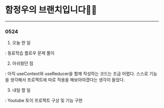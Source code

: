 # 함정우의 브랜치입니다👩‍💻

<hr/>

### 0524

1. 오늘 한 일

: 동료학습 플로우 문제 풀이

2. 아쉬웠던 점

: 아직 useContext와 useReducer을 함께 작성하는 코드는 조금 어렵다. 스스로 기능을 생각해서 프로젝트에 따로 적용을 해보아야겠다는 생각이 들었다.

3. 내일 할 일

: Youtube 토이 프로젝트 구상 및 기능 구현
